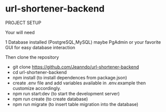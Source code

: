 # url-shortener-backend

PROJECT SETUP 

Your will need 

1 Database installed (PostgreSQL,MySQL) maybe PgAdmin or your favorite GUI for easy database interaction

 Then clone the repository

- git clone https://github.com/Jeanndo/url-shortener-backend
- cd url-shortener-backend
- npm install (to install dependences from package.json)
- create .env file and add variables available in .env.example then customize accordingly.
- npm run start:dev (to start the development server)
- npm run create (to create database)
- npm run migrate (to insert table migration into the database)
